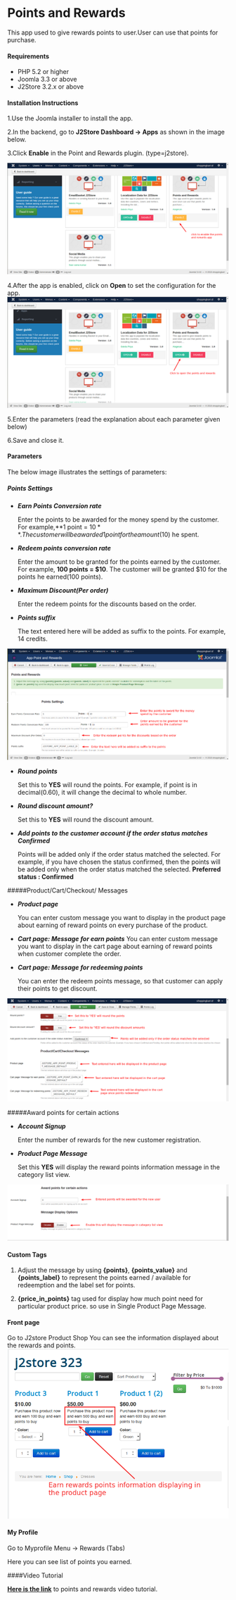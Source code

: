 # Points and Rewards

This app used to give rewards points to user.User can use that points for purchase.

#### Requirements

* PHP 5.2 or higher
* Joomla 3.3 or above
* J2Store 3.2.x or above

#### Installation Instructions
1.Use the Joomla installer to install the app.

2.In the backend, go to **J2Store Dashboard -> Apps** as shown in the image below. 

3.Click **Enable** in the Point and Rewards plugin. (type=j2store). 

![](./assets/images/pointsandrewards_enable.png)

4.After the app is enabled, click on **Open** to set the configuration for the app.
![](./assets/images/pointsandrewards_open.png)

5.Enter the parameters (read the explanation about each parameter given below)

6.Save and close it.

#### Parameters
The below image illustrates the settings of parameters:

##### Points Settings
* ***Earn Points Conversion rate***

     Enter the points to be awarded for the money spend by the customer. For example,**1 point = $10**. The customer will be awarded 1 point for the amount($10) he spent.
     
* ***Redeem points conversion rate***

     Enter the amount to be granted for the points earned by the customer. For example, **100 points = $10**. The customer will be granted $10 for the points he earned(100 points).
     
* ***Maximum Discount(Per order)***

     Enter the redeem points for the discounts based on the order.
     
* ***Points suffix***

     The text entered here will be added as suffix to the points. For example, 14 credits.
     
![](./assets/images/pointsandrewards_setting1.png)

* ***Round points***

     Set this to **YES** will round the points. For example, if point is in decimal(0.60), it will change the decimal to whole number.
     
* ***Round discount amount?***

     Set this to **YES** will round the discount amount.
     
* ***Add points to the customer account if the order status matches Confirmed***

     Points will be added only if the order status matched the selected. For example, if you have chosen the status confirmed, then the points will be added only when the order status matched the selected. **Preferred status : Confirmed**
     
#####Product/Cart/Checkout/ Messages

* ***Product page***

     You can enter custom message you want to display in the product page about earning of reward points on every purchase of the product.
     
* ***Cart page: Message for earn points***
     You can enter custom message you want to display in the cart page about earning of reward points when customer complete the order.
     
* ***Cart page: Message for redeeming points***

     You can enter the redeem points message, so that customer can apply their points to get discount.
     
![](./assets/images/pointsandrewards_setting2.png)

#####Award points for certain actions

* ***Account Signup***

     Enter the number of rewards for the new customer registration.
     
* ***Product Page Message***

     Set this **YES** will display the reward points information message in the category list view.
     
![](./assets/images/pointsandrewards_setting3.png)
     
    
#### Custom Tags 
  1. Adjust the message by using **{points}**, **{points_value}** and **{points_label}** to represent the points earned / available for redeemption and the label set for points.
  
  2. **{price_in_points}** tag used for display how much point need for particular product price. so use in Single Product Page Message.
  
#### Front page
Go to J2store Product Shop 
You can see the information displayed about the rewards and points.
![](product_page.png)



#### My Profile
 Go to Myprofile Menu -> Rewards (Tabs)
  
  Here you can see list of points you earned.
  

####Video Tutorial

**[Here is the link](https://www.youtube.com/watch?v=16oKmgTbVVs)** to points and rewards video tutorial.

 